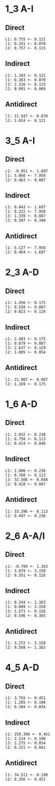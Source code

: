 
# 1_3 A-I
## Direct
	c1: 0.755 +- 0.121
	l1: 0.331 +- 0.070
	l2: 0.757 +- 0.115
## Indirect
	c1: 1.103 +- 0.121
	l1: 0.383 +- 0.070
	l3: 2.316 +- 0.115
	l2: 0.991 +- 0.069
## Antidirect
	l1: 11.937 +- 0.070
	l2: 1.014 +- 0.121

# 3_5 A-I
## Direct
	c1: -0.951 +- 1.697
	l1: 5.060 +- 7.950
	l2: 0.463 +- 0.087
## Indirect
	c1: 0.443 +- 1.697
	l1: 0.222 +- 7.950
	l3: 1.339 +- 0.087
	l2: 0.507 +- 0.340
## Antidirect
	l1: 5.127 +- 7.950
	l2: 0.464 +- 1.697

# 2_3 A-D
## Direct
	c1: 1.456 +- 0.175
	l1: 0.558 +- 0.087
	l2: 0.823 +- 0.129
## Indirect
	c1: 2.483 +- 0.175
	l1: 0.679 +- 0.087
	l3: 2.637 +- 0.129
	l2: 1.005 +- 0.054
## Antidirect
	l1: 21.907 +- 0.087
	l2: 1.169 +- 0.175

# 1_6 A-D
## Direct
	c1: 2.032 +- 0.238
	l1: 0.758 +- 0.113
	l2: 0.414 +- 0.048
## Indirect
	c1: 2.086 +- 0.238
	l1: 0.760 +- 0.113
	l3: 32.566 +- 0.048
	l2: 0.418 +- 0.047
## Antidirect
	l1: 33.296 +- 0.113
	l2: 0.497 +- 0.238

# 2_6 A-A/I
## Direct
	c1: -0.780 +- 1.163
	l1: 3.079 +- 3.150
	l2: 0.551 +- 0.126
## Indirect
	c1: 0.244 +- 1.163
	l1: 0.089 +- 3.150
	l3: 1.571 +- 0.126
	l2: 0.596 +- 0.365
## Antidirect
	l1: 3.272 +- 3.150
	l2: 0.568 +- 1.163

# 4_5 A-D
## Direct
	c1: 3.755 +- 0.451
	l1: 1.285 +- 0.190
	l2: 0.304 +- 0.034
## Indirect
	c1: 259.360 +- 0.451
	l1: 2.214 +- 0.190
	l3: 2.275 +- 0.034
	l2: 0.321 +- 0.041
## Antidirect
	l1: 34.511 +- 0.190
	l2: 0.356 +- 0.451
